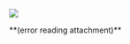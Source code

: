 ![](Evernote%20Snapshot%2020150621%20145455.jpg)


<p style="text-align:center;margin:0">
</p>
 **(error reading attachment)**

<p style="text-align:center;margin:0">
</p>